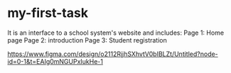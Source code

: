 # my-first-task
It is an interface to a school system's website and includes:
Page 1:
Home page
Page 2:
introduction
Page 3:
Student registration

https://www.figma.com/design/o2112RjjhSXhvtV0bIBLZt/Untitled?node-id=0-1&t=EAIg0mNGUPxIukHe-1
